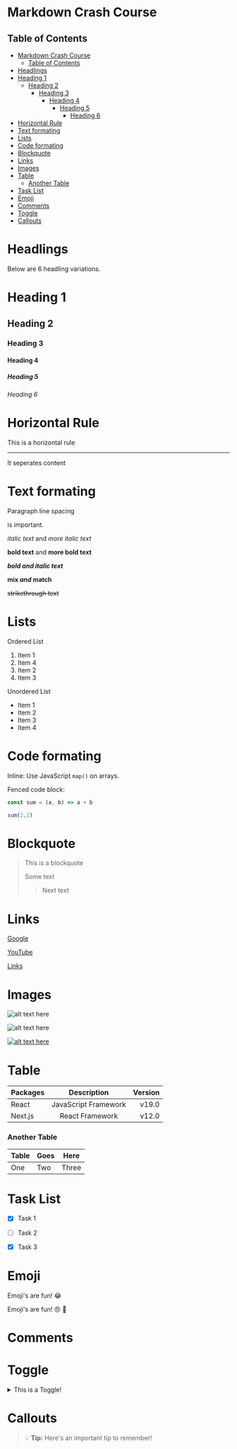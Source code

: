 # Markdown Crash Course

[ctrl + shift + p]: #

## Table of Contents

- [Markdown Crash Course](#markdown-crash-course)
  - [Table of Contents](#table-of-contents)
- [Headlings](#headlings)
- [Heading 1](#heading-1)
  - [Heading 2](#heading-2)
    - [Heading 3](#heading-3)
      - [Heading 4](#heading-4)
        - [Heading 5](#heading-5)
          - [Heading 6](#heading-6)
- [Horizontal Rule](#horizontal-rule)
- [Text formating](#text-formating)
- [Lists](#lists)
- [Code formating](#code-formating)
- [Blockquote](#blockquote)
- [Links](#links)
- [Images](#images)
- [Table](#table)
    - [Another Table](#another-table)
- [Task List](#task-list)
- [Emoji](#emoji)
- [Comments](#comments)
- [Toggle](#toggle)
- [Callouts](#callouts)

# Headlings

Below are 6 headling variations.

# Heading 1

## Heading 2

### Heading 3

#### Heading 4

##### Heading 5

###### Heading 6

# Horizontal Rule

This is a horizontal rule

---

It seperates content

# Text formating

Paragraph line spacing 

is important.

*italic text* and _more italic text_

**bold text** and __more bold text__

***bold and italic text***

**mix *and* match**

~~strikethrough text~~

# Lists

Ordered List

1. Item 1
2. Item 4
3. Item 2
4. Item 3

Unordered List

- Item 1
- Item 2
- Item 3
- Item 4

# Code formating

Inline: Use JavaScript `map()` on arrays.

Fenced code block:

```javascript
const sum = (a, b) => a + b

sum(2,2)
```

# Blockquote

> This is a blockquote
>
> Some text
> > Next text

# Links

[Google](https://www.google.com "Follow the link")

[YouTube][cs]

[Links](#links)

[cs]: https://www.youtube.com "Youtube link"

# Images

![alt text here](/img/profile-500x500.png)

![alt text here](/img/profile-500x500.png "profile picture")

[![alt text here](/img/profile-500x500.png)](https://profile.xyz)

# Table

| Packages | Description | Version |
| :--- | :---: | ---: |
| React | JavaScript Framework | v19.0 |
| Next.js | React Framework | v12.0 |

### Another Table

| Table | Goes | Here  |
| ----- | ---- | ----- |
| One   | Two  | Three |

# Task List

- [x] Task 1
- [ ] Task 2
- [x] Task 3


# Emoji

Emoji's are fun! :joy:

Emoji's are fun! :angry: :tada:

# Comments

[This is a hidden comment.]: #

# Toggle

<details>
    <summary>This is a Toggle!</summary>
    Contents of toggle.
</details>


# Callouts

> :bulb: **Tip:** Here's an important tip to remember!

